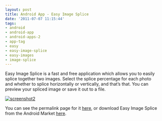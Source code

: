 ```yaml
---
layout: post
title: Android App - Easy Image Splice
date: '2011-07-07 11:15:44'
tags:
- android
- android-app
- android-apps-2
- app-tag
- easy
- easy-image-splice
- easy-images
- image-splice
---
```



Easy Image Splice is a fast and free application which allows you to easily splice together two images. Select the splice percentage for each photo and whether to splice horizontally or vertically, and that’s that. You can preview your spliced image or save it out to a file.

[![](http://66.147.244.180/~hunterda/content/images/2011/07/screenshot213-180x300.png "screenshot2")](http://hunterdavis.com/android-app-easy-image-splice)

You can see the permalink page for it [here](http://hunterdavis.com/android-app-easy-image-splice), or download Easy Image Splice from the Android Market [here](https://market.android.com/details?id=com.hunterdavis.easyimagesplice).


